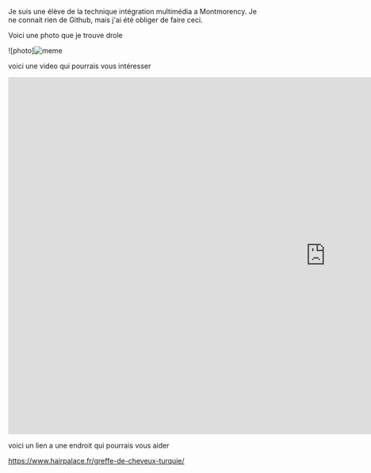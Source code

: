 Je suis une élève de la technique intégration multimédia a Montmorency. 
Je ne connait rien de Github, mais j'ai été obliger de faire ceci.


Voici une photo que je trouve drole

![photo]![meme](https://github.com/user-attachments/assets/b7603433-cecd-428d-994b-a959a9b934ea)

voici une video qui pourrais vous intéresser

<iframe width="1280" height="720" src="https://www.youtube.com/embed/dQw4w9WgXcQ" title="Rick Astley - Never Gonna Give You Up (Official Music Video)" frameborder="0" allow="accelerometer; autoplay; clipboard-write; encrypted-media; gyroscope; picture-in-picture; web-share" referrerpolicy="strict-origin-when-cross-origin" allowfullscreen></iframe>

voici un lien a une endroit qui pourrais vous aider

<https://www.hairpalace.fr/greffe-de-cheveux-turquie/>
